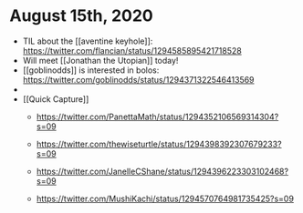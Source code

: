 # August 15th, 2020
- TIL about the [[aventine keyhole]]: https://twitter.com/flancian/status/1294585895421718528
- Will meet [[Jonathan the Utopian]] today!
- [[goblinodds]] is interested in bolos: https://twitter.com/goblinodds/status/1294371322546413569
- 
- [[Quick Capture]]
    - https://twitter.com/PanettaMath/status/1294352106569314304?s=09


    - https://twitter.com/thewiseturtle/status/1294398392307679233?s=09


    - https://twitter.com/JanelleCShane/status/1294396223303102468?s=09


    - https://twitter.com/MushiKachi/status/1294570764981735425?s=09


